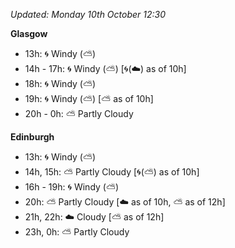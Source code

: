 *Updated: Monday 10th October 12:30*

**Glasgow**

* 13h: :cyclone: Windy (:partly_sunny:)
* 14h - 17h: :cyclone: Windy (:partly_sunny:) [:cyclone:(:cloud:) as of 10h]
* 18h: :cyclone: Windy (:partly_sunny:)
* 19h: :cyclone: Windy (:partly_sunny:) [:partly_sunny: as of 10h]
* 20h - 0h: :partly_sunny: Partly Cloudy

**Edinburgh**

* 13h: :cyclone: Windy (:partly_sunny:)
* 14h, 15h: :partly_sunny: Partly Cloudy [:cyclone:(:partly_sunny:) as of 10h]
* 16h - 19h: :cyclone: Windy (:partly_sunny:)
* 20h: :partly_sunny: Partly Cloudy [:cloud: as of 10h, :partly_sunny: as of 12h]
* 21h, 22h: :cloud: Cloudy [:partly_sunny: as of 12h]
* 23h, 0h: :partly_sunny: Partly Cloudy
